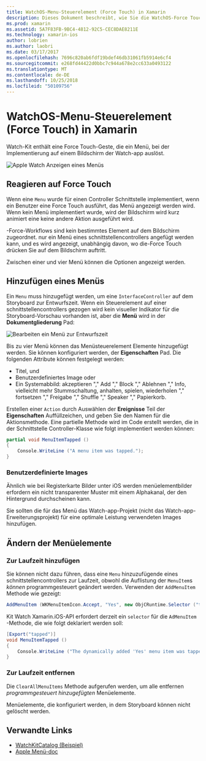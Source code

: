 ```yaml
---
title: WatchOS-Menu-Steuerelement (Force Touch) in Xamarin
description: Dieses Dokument beschreibt, wie Sie die WatchOS-Force Touch-Geste in Xamarin zu verwenden. Es wird erläutert, wie auf eine Fingereingabe-Force-Antworten wie ein Menü, und Ändern der Menüelemente hinzugefügt.
ms.prod: xamarin
ms.assetid: 5A7F83FB-9BC4-4812-92C5-CEC8DAE8211E
ms.technology: xamarin-ios
author: lobrien
ms.author: laobri
ms.date: 03/17/2017
ms.openlocfilehash: 7696c820ab6fdf19bdef46db31061fb5914e6cf4
ms.sourcegitcommit: e268fd44422d0bbc7c944a678e2cc633a0493122
ms.translationtype: MT
ms.contentlocale: de-DE
ms.lasthandoff: 10/25/2018
ms.locfileid: "50109756"
---
```

# <a name="watchos-menu-control-force-touch-in-xamarin"></a>WatchOS-Menu-Steuerelement (Force Touch) in Xamarin

Watch-Kit enthält eine Force Touch-Geste, die ein Menü, bei der Implementierung auf einem Bildschirm der Watch-app auslöst.

![](menu-images/menu.png "Apple Watch Anzeigen eines Menüs")
<!-- watch image courtesy of http://infinitapps.com/bezel/ -->

## <a name="responding-to-force-touch"></a>Reagieren auf Force Touch

Wenn eine `Menu` wurde für einen Controller Schnittstelle implementiert, wenn ein Benutzer eine Force Touch ausführt, das Menü angezeigt werden wird. Wenn kein Menü implementiert wurde, wird der Bildschirm wird kurz animiert eine keine andere Aktion ausgeführt wird.

-Force-Workflows sind kein bestimmtes Element auf dem Bildschirm zugeordnet. nur ein Menü eines schnittstellencontrollers angefügt werden kann, und es wird angezeigt, unabhängig davon, wo die-Force Touch drücken Sie auf dem Bildschirm auftritt.

Zwischen einer und vier Menü können die Optionen angezeigt werden.


## <a name="adding-a-menu"></a>Hinzufügen eines Menüs

Ein `Menu` muss hinzugefügt werden, um eine `InterfaceController` auf dem Storyboard zur Entwurfszeit. Wenn ein Steuerelement auf einer schnittstellencontrollers gezogen wird kein visueller Indikator für die Storyboard-Vorschau vorhanden ist, aber die **Menü** wird in der **Dokumentgliederung** Pad:

![](menu-images/menu-action.png "Bearbeiten ein Menü zur Entwurfszeit")

Bis zu vier Menü können das Menüsteuerelement Elemente hinzugefügt werden. Sie können konfiguriert werden, der **Eigenschaften** Pad. Die folgenden Attribute können festgelegt werden:

- Titel, und
- Benutzerdefiniertes Image oder
- Ein Systemabbild: akzeptieren "," Add "," Block "," Ablehnen "," Info, vielleicht mehr Stummschaltung, anhalten, spielen, wiederholen "," fortsetzen "," Freigabe "," Shuffle "," Speaker "," Papierkorb.

Erstellen einer `Action` durch Auswählen der **Ereignisse** Teil der **Eigenschaften** Auffüllzeichen, und geben Sie den Namen für die Aktionsmethode. Eine partielle Methode wird im Code erstellt werden, die in der Schnittstelle Controller-Klasse wie folgt implementiert werden können:

```csharp
partial void MenuItemTapped ()
{
    Console.WriteLine ("A menu item was tapped.");
}
```

### <a name="custom-images"></a>Benutzerdefinierte Images

Ähnlich wie bei Registerkarte Bilder unter iOS werden menüelementbilder erfordern ein nicht transparenter Muster mit einem Alphakanal, der den Hintergrund durchscheinen kann.

Sie sollten die für das Menü das Watch-app-Projekt (nicht das Watch-app-Erweiterungsprojekt) für eine optimale Leistung verwendeten Images hinzufügen.


## <a name="changing-the-menu-items"></a>Ändern der Menüelemente

<!--
### Design Time Items

Menu items added the storyboard can be shown and hidden programmatically.
-->

### <a name="adding-at-runtime"></a>Zur Laufzeit hinzufügen

Sie können nicht dazu führen, dass eine `Menu` hinzuzufügende eines schnittstellencontrollers zur Laufzeit, obwohl die Auflistung der `MenuItem`s *können* programmgesteuert geändert werden.
Verwenden der `AddMenuItem` Methode wie gezeigt:

```csharp
AddMenuItem (WKMenuItemIcon.Accept, "Yes", new ObjCRuntime.Selector ("tapped"));
```

Kit Watch Xamarin.iOS-API erfordert derzeit ein `selector` für die `AdMenuItem` -Methode, die wie folgt deklariert werden soll:

```csharp
[Export("tapped")]
void MenuItemTapped ()
{
    Console.WriteLine ("The dynamically added 'Yes' menu item was tapped.");
}
```

### <a name="removing-at-runtime"></a>Zur Laufzeit entfernen

Die `ClearAllMenuItems` Methode aufgerufen werden, um alle entfernen *programmgesteuert hinzugefügten* Menüelemente.

Menüelemente, die konfiguriert werden, in dem Storyboard können nicht gelöscht werden.



## <a name="related-links"></a>Verwandte Links

- [WatchKitCatalog (Beispiel)](https://developer.xamarin.com/samples/monotouch/watchOS/WatchKitCatalog/)
- [Apple Menü-doc](https://developer.apple.com/library/prerelease/ios/documentation/General/Conceptual/WatchKitProgrammingGuide/Menus.html)
